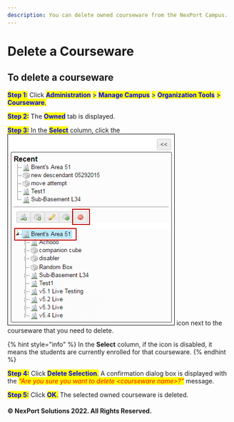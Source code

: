 ```yaml
---
description: You can delete owned courseware from the NexPort Campus.
---
```


# Delete a Courseware

## **To delete a courseware**

<mark style="color:blue;">**Step 1:**</mark> Click <mark style="color:blue;">**Administration**</mark> <mark style="color:blue;">></mark> <mark style="color:blue;">**Manage Campus**</mark> <mark style="color:blue;">></mark> <mark style="color:blue;">**Organization Tools**</mark> <mark style="color:blue;">></mark> <mark style="color:blue;">**Courseware**</mark><mark style="color:blue;">.</mark>

<mark style="color:blue;">**Step 2:**</mark> The <mark style="color:blue;">**Owned**</mark> tab is displayed.

<mark style="color:blue;">**Step 3:**</mark> In the <mark style="color:blue;">**Select**</mark> column, click the ![](<../../../../../.gitbook/assets/Delete (4).png>) icon next to the courseware that you need to delete.

{% hint style="info" %}
In the **Select** column, if the icon is disabled, it means the students are currently enrolled for that courseware.
{% endhint %}

<mark style="color:blue;">**Step 4:**</mark> Click <mark style="color:blue;">**Delete Selection**</mark><mark style="color:blue;">.</mark> A confirmation dialog box is displayed with the _<mark style="color:red;background-color:yellow;">“Are you sure you want to delete \<courseware name>?”</mark>_ message.

<mark style="color:blue;">**Step 5:**</mark> Click <mark style="color:blue;">**OK**</mark><mark style="color:blue;">.</mark> The selected owned courseware is deleted.

#### © NexPort Solutions 2022. All Rights Reserved.
